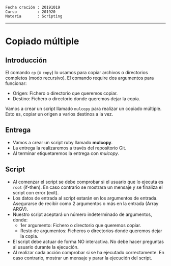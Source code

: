 ```
Fecha cración : 20191019
Curso         : 201920
Materia       : Scripting
```
---

# Copiado múltiple

## Introducción

El comando `cp` (o `copy`) lo usamos para copiar archivos o directorios completos (modo recursivo). El comando require dos argumentos para funcionar:
* Origen: Fichero o directorio que queremos copiar.
* Destino: Fichero o directorio donde queremos dejar la copia.

Vamos a crear un script llamado `mulcopy` para realizar un copiado múltiple. Esto es, copiar un origen a varios destinos a la vez.

## Entrega

* Vamos a crear un script ruby llamado **mulcopy**.
* La entrega la realizaremos a través del repositorio Git.
* Al terminar etiquetaremos la entrega con *mulcopy*.

## Script

* Al comenzar el script se debe comprobar si el usuario que lo ejecuta es
`root` (if-then). En caso contrario se mostrara un mensaje y se finaliza el script con error (exit).
* Los datos de entrada al script estarán en los argumentos de entrada. Asegurarse de recibir como 2 argumentos o más en la entrada (Array ARGV).
* Nuestro script aceptará un número indeterminado de argumentos, donde:
    * 1er argumento: Fichero o directorio que queremos copiar.
    * Resto de argumentos: Ficheros o directorios donde queremos dejar la copia.
* El script debe actuar de forma NO interactiva. No debe hacer preguntas al usuario durante la ejecución.
* Al realizar cada acción comprobar si se ha ejecutado correctamente. En caso contrario, mostrar un mensaje y parar la ejecución del script.
